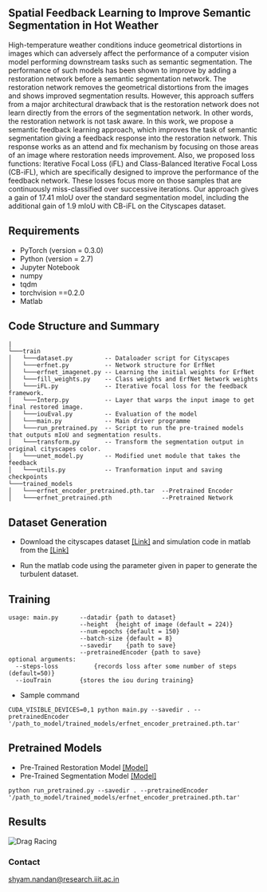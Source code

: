 ## Spatial Feedback Learning to Improve Semantic Segmentation in Hot Weather
High-temperature weather conditions induce geometrical distortions in images which can adversely affect the performance of a computer vision model performing downstream tasks such as semantic segmentation. The performance of such models has been shown to improve by adding a restoration network before a semantic segmentation network. The restoration network removes the geometrical distortions from the images and shows improved segmentation results. However, this approach suffers from a major architectural drawback that is the restoration network does not learn directly from the errors of the segmentation network. In other words, the restoration network is not task aware. In this work, we propose a semantic feedback learning approach, which improves the task of semantic segmentation giving a feedback response into the restoration network. This response works as an attend and fix mechanism by focusing on those areas of an image where restoration needs improvement. Also, we proposed loss functions: Iterative Focal Loss (iFL) and Class-Balanced Iterative Focal Loss (CB-iFL), which are specifically designed to improve the performance of the feedback network. These losses focus more on those samples that are continuously miss-classified over successive iterations. Our approach gives a gain of 17.41 mIoU over the standard segmentation model, including the additional gain of 1.9 mIoU with CB-iFL on the Cityscapes dataset.
## Requirements
* PyTorch (version = 0.3.0)
* Python (version = 2.7)
* Jupyter Notebook
* numpy
* tqdm
* torchvision ==0.2.0
* Matlab
## Code Structure and Summary

```  
| 
└───train
│   └───dataset.py         -- Dataloader script for Cityscapes
│   └───erfnet.py          -- Network structure for ErfNet
│   └───erfnet_imagenet.py -- Learning the initial weights for ErfNet
│   └───fill_weights.py    -- Class weights and ErfNet Network weights
│   └───iFL.py             -- Iterative focal loss for the feedback framework.
│   └───Interp.py          -- Layer that warps the input image to get final restored image.
│   └───iouEval.py         -- Evaluation of the model
│   └───main.py            -- Main driver programme
│   └───run_pretrained.py  -- Script to run the pre-trained models that outputs mIoU and segmentation results.
│   └───transform.py       -- Transform the segmentation output in original cityscapes color.
│   └───unet_model.py      -- Modified unet module that takes the feedback 
│   └───utils.py           -- Tranformation input and saving checkpoints
└───trained_models
│   └───erfnet_encoder_pretrained.pth.tar  --Pretrained Encoder
│   └───erfnet_pretrained.pth              --Pretrained Network
```
## Dataset Generation
* Download the cityscapes dataset [[Link]](https://www.cityscapes-dataset.com/) and simulation code in matlab from the [[Link]](https://webee.technion.ac.il/~yoav/research/turbulence_distortion.html)

* Run the matlab code using the parameter given in paper to generate the turbulent dataset.
## Training
```
usage: main.py      --datadir {path to dataset}
                    --height  {height of image (default = 224)}
                    --num-epochs {default = 150}
                    --batch-size {default = 8}                    
                    --savedir    {path to save}
                    --pretrainedEncoder {path to save}
optional arguments:
  --steps-loss 			{records loss after some number of steps (default=50)}
  --iouTrain        {stores the iou during training}
```
* Sample command
```
CUDA_VISIBLE_DEVICES=0,1 python main.py --savedir . --pretrainedEncoder '/path_to_model/trained_models/erfnet_encoder_pretrained.pth.tar'
```

## Pretrained Models
* Pre-Trained Restoration Model [[Model]](https://drive.google.com/file/d/1AJznWOOuKW8lR-q3_qbdn0OGOTXU8LBk/view?usp=sharing)
* Pre-Trained Segmentation Model [[Model]](https://drive.google.com/file/d/1_shJu5F9bR3FW5Df9Wt0D6915EVRzJfQ/view?usp=sharing)
```
python run_pretrained.py --savedir . --pretrainedEncoder '/path_to_model/trained_models/erfnet_encoder_pretrained.pth.tar'
```
## Results

![Drag Racing](result.png)


### Contact
shyam.nandan@research.iiit.ac.in 
